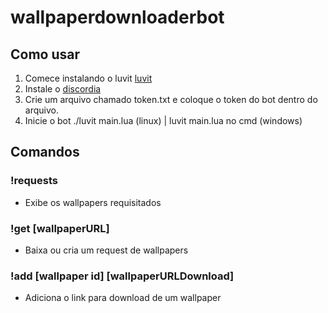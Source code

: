 # wallpaperdownloaderbot

## Como usar

1) Comece instalando o luvit [luvit](https://luvit.io/install.html)
2) Instale o [discordia](https://github.com/SinisterRectus/Discordia)
3) Crie um arquivo chamado token.txt e coloque o token do bot dentro do arquivo.
4) Inicie o bot ./luvit main.lua (linux) | luvit main.lua no cmd (windows)

## Comandos

### !requests
- Exibe os wallpapers requisitados

### !get [wallpaperURL]
- Baixa ou cria um request de wallpapers

### !add [wallpaper id] [wallpaperURLDownload]
- Adiciona o link para download de um wallpaper
